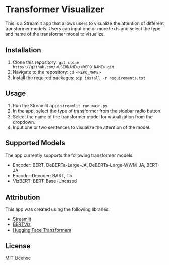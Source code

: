 # Transformer Visualizer

This is a Streamlit app that allows users to visualize the attention of different transformer models. Users can input one or more texts and select the type and name of the transformer model to visualize.

## Installation

1. Clone this repository: `git clone https://github.com/<USERNAME>/<REPO_NAME>.git`
2. Navigate to the repository: `cd <REPO_NAME>`
3. Install the required packages: `pip install -r requirements.txt`

## Usage

1. Run the Streamlit app: `streamlit run main.py`
2. In the app, select the type of transformer from the sidebar radio button.
3. Select the name of the transformer model for visualization from the dropdown.
4. Input one or two sentences to visualize the attention of the model.

## Supported Models

The app currently supports the following transformer models:

- Encoder: BERT, DeBERTa-Large-JA, DeBERTa-Large-WWM-JA, BERT-JA
- Encoder-Decoder: BART, T5
- VizBERT: BERT-Base-Uncased

## Attribution

This app was created using the following libraries:

- [Streamlit](https://streamlit.io/)
- [BERTViz](https://github.com/jessevig/bertviz)
- [Hugging Face Transformers](https://huggingface.co/transformers/)

## License

MIT License

